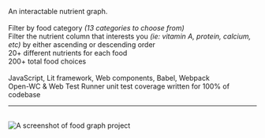 An interactable nutrient graph.<br/>
<br/>
Filter by food category *(13 categories to choose from)*<br/>
Filter the nutrient column that interests you *(ie: vitamin A, protein, calcium, etc)* by either ascending or descending order<br/>
20+ different nutrients for each food<br/>
200+ total food choices<br/>
<br/>
JavaScript, Lit framework, Web components, Babel, Webpack<br/>
Open-WC & Web Test Runner unit test coverage written for 100% of codebase<br/>
<hr/>
<br/>

<img src="../../blob/main/project-ss.png" alt="A screenshot of food graph project" />
